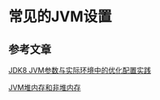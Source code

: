 # 常见的JVM设置

## 参考文章

[JDK8 JVM参数与实际环境中的优化配置实践](https://blog.csdn.net/boonya/article/details/69230214)

[JVM堆内存和非堆内存](http://xstarcd.github.io/wiki/Java/JVM_Heap_Non-heap.html)

